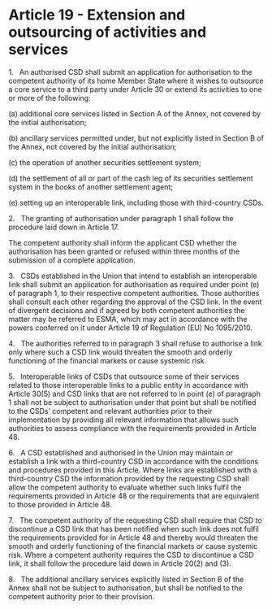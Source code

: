 # Article 19 - Extension and outsourcing of activities and services


1.   An authorised CSD shall submit an application for authorisation to the competent authority of its home Member State where it wishes to outsource a core service to a third party under Article 30 or extend its activities to one or more of the following:

(a) additional core services listed in Section A of the Annex, not covered by the initial authorisation;

(b) ancillary services permitted under, but not explicitly listed in Section B of the Annex, not covered by the initial authorisation;

(c) the operation of another securities settlement system;

(d) the settlement of all or part of the cash leg of its securities settlement system in the books of another settlement agent;

(e) setting up an interoperable link, including those with third-country CSDs.

2.   The granting of authorisation under paragraph 1 shall follow the procedure laid down in Article 17.

The competent authority shall inform the applicant CSD whether the authorisation has been granted or refused within three months of the submission of a complete application.

3.   CSDs established in the Union that intend to establish an interoperable link shall submit an application for authorisation as required under point (e) of paragraph 1, to their respective competent authorities. Those authorities shall consult each other regarding the approval of the CSD link. In the event of divergent decisions and if agreed by both competent authorities the matter may be referred to ESMA, which may act in accordance with the powers conferred on it under Article 19 of Regulation (EU) No 1095/2010.

4.   The authorities referred to in paragraph 3 shall refuse to authorise a link only where such a CSD link would threaten the smooth and orderly functioning of the financial markets or cause systemic risk.

5.   Interoperable links of CSDs that outsource some of their services related to those interoperable links to a public entity in accordance with Article 30(5) and CSD links that are not referred to in point (e) of paragraph 1 shall not be subject to authorisation under that point but shall be notified to the CSDs’ competent and relevant authorities prior to their implementation by providing all relevant information that allows such authorities to assess compliance with the requirements provided in Article 48.

6.   A CSD established and authorised in the Union may maintain or establish a link with a third-country CSD in accordance with the conditions and procedures provided in this Article. Where links are established with a third-country CSD the information provided by the requesting CSD shall allow the competent authority to evaluate whether such links fulfil the requirements provided in Article 48 or the requirements that are equivalent to those provided in Article 48.

7.   The competent authority of the requesting CSD shall require that CSD to discontinue a CSD link that has been notified when such link does not fulfil the requirements provided for in Article 48 and thereby would threaten the smooth and orderly functioning of the financial markets or cause systemic risk. Where a competent authority requires the CSD to discontinue a CSD link, it shall follow the procedure laid down in Article 20(2) and (3).

8.   The additional ancillary services explicitly listed in Section B of the Annex shall not be subject to authorisation, but shall be notified to the competent authority prior to their provision.
